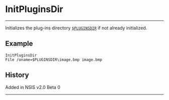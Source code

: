 # InitPluginsDir

---

Initializes the plug-ins directory [`$PLUGINSDIR`][1] if not already initialized.

## Example

	InitPluginsDir
	File /oname=$PLUGINSDIR\image.bmp image.bmp

## History

Added in NSIS v2.0 Beta 0

---

[1]: ../Variables/PLUGINSDIR.md